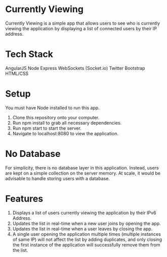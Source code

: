 # Currently Viewing
Currently Viewing is a simple app that allows users to see who is currently viewing the application by displaying a list of connected users by their IP address.

# Tech Stack
AngularJS
Node
Express
WebSockets (Socket.io)
Twitter Bootstrap
HTML/CSS

# Setup
You must have Node installed to run this app.

1. Clone this repository onto your computer.
2. Run npm install to grab all necessary dependencies.
3. Run npm start to start the server.
4. Navigate to localhost:8080 to view the application.

# No Database
For simplicity, there is no database layer in this application. Instead, users are kept on a simple collection on the server memory. At scale, it would be advisable to handle storing users with a database.

# Features

1. Displays a list of users currently viewing the application by their IPv6 Address.
2. Updates the list in real-time when a new user joins by opening the app.
3. Updates the list in real-time when a user leaves by closing the app.
4. A single user opening the application multiple times (multiple instances of same IP) will not affect the list by adding duplicates, and only closing the first instance of the application will successfully remove them from the list.
